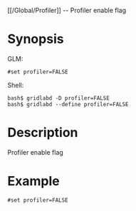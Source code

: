 [[/Global/Profiler]] -- Profiler enable flag

# Synopsis

GLM:

~~~
#set profiler=FALSE
~~~

Shell:

~~~
bash$ gridlabd -D profiler=FALSE
bash$ gridlabd --define profiler=FALSE
~~~

# Description

Profiler enable flag

# Example

~~~
#set profiler=FALSE
~~~
